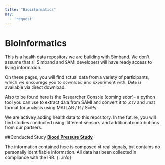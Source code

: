 ```yaml
---
title: "Bioinformatics"
nav:
  - 'request'
---
```

# Bioinformatics

This is a health data repository we are building with Simband. We don't assume that all Simband and SAMI developers will have ready access to living information. 

On these pages, you will find actual data from a variety of participants, which we encourage you to download and experiment with. Data is available via direct download.

Also to be found here is the Researcher Console (coming soon)- a python tool you can use to extract data from SAMI and convert it to .csv and .mat format for analysis using MATLAB / R / SciPy.

We are actively adding health data to this repository. In the future, you will find studies conducted using different sensors, and additional contributions from our partners.

##Conducted Study
  [**Blood Pressure Study**](https://github.com/votb/Bioinformatics/wiki/Blood-Pressure-Study)

The information contained here is composed of real signals, but contains no personally identifiable information. All data has been collected in compliance with the IRB.
{: .info}


